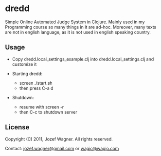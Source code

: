 # dredd

Simple Online Automated Judge System in Clojure. Mainly used in my Programming course so many things in it are ad-hoc. Moreover, many texts are not in english language, as it is not used in english speaking country.

## Usage

* Copy dredd.local_settings_example.clj into dredd.local_settings.clj and customize it

* Starting dredd:
    * screen ./start.sh
    * then press C-a d

* Shutdown:
    * resume with screen -r
    * then C-c to shutdown server

## License

Copyright (C) 2011, Jozef Wagner. All rights reserved.

Contact: <jozef.wagner@gmail.com> or <wagjo@wagjo.com>
